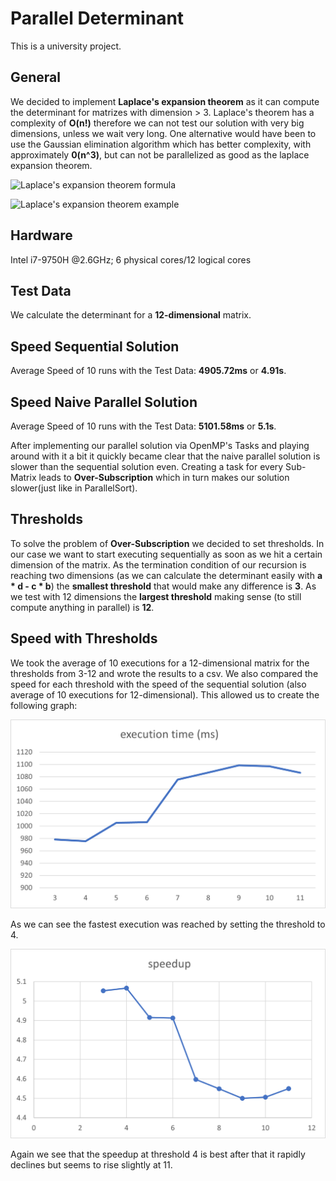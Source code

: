 # Parallel Determinant
This is a university project.

## General 
We decided to implement **Laplace's expansion theorem** as it can compute the determinant for matrizes with dimension > 3. 
Laplace's theorem has a complexity of **O(n!)** therefore we can not test our solution with very big dimensions, unless we wait very long.
One alternative would have been to use the Gaussian elimination algorithm which has better complexity, with approximately **0(n^3)**, but can not be parallelized as good as the laplace expansion theorem.

![Laplace's expansion theorem formula](https://cdn.discordapp.com/attachments/764518634457530373/827820565611544586/unknown.png)

![Laplace's expansion theorem example](https://lh3.googleusercontent.com/proxy/5nKwmnwvpg_41x2m-ODA80NWGUNCxUizMMgBAtQT9YCK2HUIEYP5id_ST2qEjKKgccQxxq446KXbKXbH4ejISb3g2S3S5xXA5sw6DhAGTVKi5ZU)

## Hardware
Intel i7-9750H @2.6GHz; 6 physical cores/12 logical cores

## Test Data
We calculate the determinant for a **12-dimensional** matrix.

## Speed Sequential Solution
Average Speed of 10 runs with the Test Data: **4905.72ms** or **4.91s**.

## Speed Naive Parallel Solution 
Average Speed of 10 runs with the Test Data: **5101.58ms** or **5.1s**.

After implementing our parallel solution via OpenMP's Tasks and playing around with it a bit it quickly became clear that the naive parallel solution
is slower than the sequential solution even. Creating a task for every Sub-Matrix
leads to **Over-Subscription** which in turn makes our solution slower(just like in ParallelSort).

## Thresholds
To solve the problem of **Over-Subscription** we decided to set thresholds. In our case we want to start executing sequentially as soon as we hit a certain dimension of the matrix.
As the termination condition of our recursion is reaching two dimensions (as we can calculate the determinant easily with **a * d - c * b**) the **smallest threshold** 
that would make any difference is **3**.
As we test with 12 dimensions the **largest threshold** making sense (to still compute anything in parallel) is **12**.

## Speed with Thresholds
We took the average of 10 executions for a 12-dimensional matrix for the thresholds from 3-12 and wrote the results to a csv. We also compared the speed for each threshold
with the speed of the sequential solution (also average of 10 executions for 12-dimensional).
This allowed us to create the following graph:

![executionTime](executionTimeParallelThresholds.png "executionTime")

As we can see the fastest execution was reached by setting the threshold to 4.

![executionTime](speedupParallelThresholds.png "speedup")

Again we see that the speedup at threshold 4 is best after that it rapidly declines but seems to rise slightly at 11.
